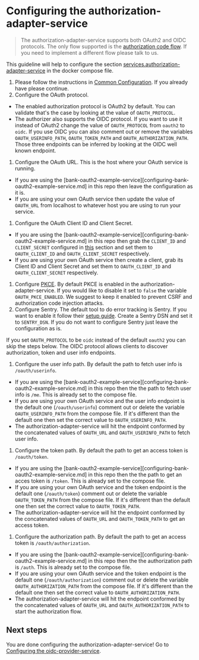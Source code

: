 # Configuring the authorization-adapter-service
> The authorization-adapter-service supports both OAuth2 and OIDC protocols. The only flow supported is the [authorization code flow](https://oauth.net/2/grant-types/authorization-code/). If you need to implement a different flow please talk to us.



This guideline will help to configure the section [services.authorization-adapter-service](https://github.com/idpartner-app/trust-platform-example/blob/trustPlatformExample/docker-compose.yml#L51) in the docker compose file.

1. Please follow the instructions in [Common Configuration](common-configuration.md). If you already have please continue.
1. Configure the OAuth protocol.
  - The enabled authorization protocol is OAuth2 by default. You can validate that's the case by looking at the value of `OAUTH_PROTOCOL`.
  - The authorizer also supports the OIDC protocol. If you want to use it instead of OAuth2 change the value of `OAUTH_PROTOCOL` from `oauth2` to `oidc`. If you use OIDC you can also comment out or remove the variables `OAUTH_USERINFO_PATH`, `OAUTH_TOKEN_PATH` and `OAUTH_AUTHORIZATION_PATH`. Those three endpoints can be inferred by looking at the OIDC well known endpoint.
1. Configure the OAuth URL. This is the host where your OAuth service is running.
  - If you are using the [bank-oauth2-example-service][configuring-bank-oauth2-example-service.md] in this repo then leave the configuration as it is.
  - If you are using your own OAuth service then update the value of `OAUTH_URL` from localhost to whatever host you are using to run your service.
1. Configure the OAuth Client ID and Client Secret.
  - If you are using the [bank-oauth2-example-service][configuring-bank-oauth2-example-service.md] in this repo then grab the `CLIENT_ID` and `CLIENT_SECRET` configured in [this](configuring-bank-oauth2-example-service.md) section and set them to `OAUTH_CLIENT_ID` and `OAUTH_CLIENT_SECRET` respectively.
  - If you are using your own OAuth service then create a client, grab its Client ID and Client Secret and set them to `OAUTH_CLIENT_ID` and `OAUTH_CLIENT_SECRET` respectively.
1. Configure [PKCE](https://oauth.net/2/pkce/#:~:text=PKCE%20(RFC%207636)%20is%20an,is%20using%20a%20client%20secret.). By default PKCE is enabled in the authorization-adapter-service. If you would like to disable it set to `false` the variable `OAUTH_PKCE_ENABLED`. We suggest to keep it enabled to prevent CSRF and authorization code injection attacks.
1. Configure Sentry. The default tool to do error tracking is Sentry. If you want to enable it follow their [setup guide](https://sentry.io/signup/). Create a Sentry DSN and set it to `SENTRY_DSN`. If you do not want to configure Sentry just leave the configuration as is.


If you set `OAUTH_PROTOCOL` to be `oidc` instead of the default `oauth2` you can skip the steps below. The OIDC protocol allows clients to discover authorization, token and user info endpoints.

1. Configure the user info path. By default the path to fetch user info is `/oauth/userinfo`.
  - If you are using the [bank-oauth2-example-service][configuring-bank-oauth2-example-service.md] in this repo then the the path to fetch user info is `/me`.  This is already set to the compose file.
  - If you are using your own OAuth service and the user info endpoint is the default one (`/oauth/userinfo`) comment out or delete the variable `OAUTH_USERINFO_PATH` from the compose file. If it's different than the default one then set the correct value to `OAUTH_USERINFO_PATH`.
  - The authorization-adapter-service will hit the endpoint conformed by the concatenated values of `OAUTH_URL` and `OAUTH_USERINFO_PATH` to fetch user info.
1. Configure the token path. By default the path to get an access token is `/oauth/token`.
  - If you are using the [bank-oauth2-example-service][configuring-bank-oauth2-example-service.md] in this repo then the the path to get an acces token is `/token`. This is already set to the compose file.
  - If you are using your own OAuth service and the token endpoint is the default one (`/oauth/token`) comment out or delete the variable `OAUTH_TOKEN_PATH` from the compose file. If it's different than the default one then set the correct value to `OAUTH_TOKEN_PATH`.
  - The authorization-adapter-service will hit the endpoint conformed by the concatenated values of `OAUTH_URL` and `OAUTH_TOKEN_PATH` to get an access token.
1. Configure the authorization path. By default the path to get an access token is `/oauth/authorization`.
  - If you are using the [bank-oauth2-example-service][configuring-bank-oauth2-example-service.md] in this repo then the the authorization path is `/auth`. This is already set to the compose file.
  - If you are using your own OAuth service and the token endpoint is the default one (`/oauth/authorization`) comment out or delete the variable `OAUTH_AUTHORIZATION_PATH` from the compose file. If it's different than the default one then set the correct value to `OAUTH_AUTHORIZATION_PATH`.
  - The authorization-adapter-service will hit the endpoint conformed by the concatenated values of `OAUTH_URL` and `OAUTH_AUTHORIZATION_PATH` to start the authorization flow.

## Next steps
You are done configuring the authorization-adapter-service! Go to [Configuring the oidc-provider-service](configuring-oidc-provider-service.md).